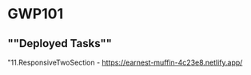 # GWP101

## ""Deployed Tasks""

"11.ResponsiveTwoSection - https://earnest-muffin-4c23e8.netlify.app/
